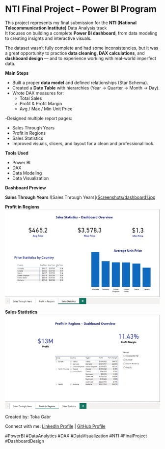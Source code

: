 # NTI Final Project – Power BI Program

This project represents my final submission for the **NTI (National Telecommunication Institute)** Data Analysis track   
It focuses on building a complete **Power BI dashboard**, from data modeling to creating insights and interactive visuals.

The dataset wasn’t fully complete and had some inconsistencies, but it was a great opportunity to practice **data cleaning, DAX calculations**, and **dashboard design** — and to experience working with real-world imperfect data.

**Main Steps**
- Built a proper **data model** and defined relationships (Star Schema).  
- Created a **Date Table** with hierarchies (Year → Quarter → Month → Day).  
- Wrote DAX measures for:
  - Total Sales  
  - Profit & Profit Margin  
  - Avg / Max / Min Unit Price
    
-Designed multiple report pages:
  - Sales Through Years  
  - Profit in Regions  
  - Sales Statistics  
- Improved visuals, slicers, and layout for a clean and professional look.

**Tools Used**
- Power BI  
- DAX  
- Data Modeling  
- Data Visualization  
 

**Dashboard Preview**

**Sales Through Years**
![Sales Through Years]([Screenshots/dashboard1.jpg](https://github.com/tokagabr/NTI-Final-Project/blob/main/dashboard1.jpg?raw=true)

**Profit in Regions**
![Profit in Regions](https://github.com/tokagabr/NTI-Final-Project/blob/main/dashboard2.jpg?raw=true)

**Sales Statistics**
![Sales Statistics](https://github.com/tokagabr/NTI-Final-Project/blob/main/dashboard3.jpg?raw=true)

Created by: Toka Gabr  

Connect with me: 
[LinkedIn Profile](www.linkedin.com/in/tokagabr) | [GitHub Profile](https://github.com/tokagabr)


#PowerBI #DataAnalytics #DAX #DataVisualization #NTI #FinalProject #DashboardDesign
